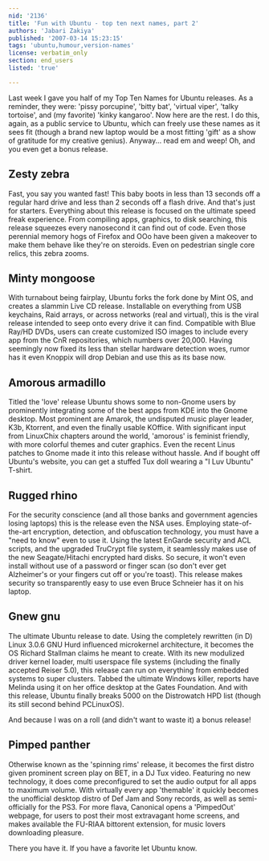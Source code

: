 ```yaml
---
nid: '2136'
title: 'Fun with Ubuntu - top ten next names, part 2'
authors: 'Jabari Zakiya'
published: '2007-03-14 15:23:15'
tags: 'ubuntu,humour,version-names'
license: verbatim_only
section: end_users
listed: 'true'

---
```

Last week I gave you half of my Top Ten Names for Ubuntu releases. As a reminder, they were: 'pissy porcupine', 'bitty bat', 'virtual viper', 'talky tortoise', and (my favorite) 'kinky kangaroo'. Now here are the rest. I do this, again, as a public service to Ubuntu, which can freely use these names as it sees fit (though a brand new laptop would be a most fitting 'gift' as a show of gratitude for my creative genius). Anyway... read em and weep! Oh, and you even get a bonus release.


## Zesty zebra

Fast, you say you wanted fast! This baby boots in less than 13 seconds off a regular hard drive and less than 2 seconds off a flash drive. And that's just for starters. Everything about this release is focused on the ultimate speed freak experience.  From compiling apps, graphics, to disk searching, this release squeezes every nanosecond it can find out of code. Even those perennial memory hogs of Firefox and OOo have been given a makeover to make them behave like they're on steroids. Even on pedestrian single core relics, this zebra zooms.


## Minty mongoose

With turnabout being fairplay, Ubuntu forks the fork done by Mint OS, and creates a slammin Live CD release. Installable on everything from USB keychains, Raid arrays, or across networks (real and virtual), this is the viral release intended to seep onto every drive it can find. Compatible with Blue Ray/HD DVDs, users can create customized ISO images to include every app from the CnR repositories, which numbers over 20,000.  Having seemingly now fixed its less than stellar hardware detection woes, rumor has it even Knoppix will drop Debian and use this as its base now.


## Amorous armadillo

Titled the 'love' release Ubuntu shows some to non-Gnome users by prominently integrating some of the best apps from KDE into the Gnome desktop. Most prominent are Amarok, the undisputed music player leader, K3b, Ktorrent, and even the finally usable KOffice. With significant input from LinuxChix chapters around the world, 'amorous' is feminist friendly, with more colorful themes and cuter graphics. Even the recent Linus patches to Gnome made it into this release without hassle. And if bought off Ubuntu's website, you can get a stuffed Tux doll wearing a "I Luv Ubuntu" T-shirt.


## Rugged rhino

For the security conscience (and all those banks and government agencies losing laptops) this is the release even the NSA uses. Employing state-of-the-art encryption, detection, and obfuscation technology, you must have a "need to know" even to use it. Using the latest EnGarde security and ACL scripts, and the upgraded TruCrypt file system, it seamlessly makes use of the new Seagate/Hitachi encrypted hard disks. So secure, it won't even install without use of a password or finger scan (so don't ever get Alzheimer's or your fingers cut off or you're toast). This release makes security so transparently easy to use even Bruce Schneier has it on his laptop.


## Gnew gnu

The ultimate Ubuntu release to date. Using the completely rewritten (in D) Linux 3.0.6 GNU Hurd influenced microkernel architecture, it becomes the OS Richard Stallman claims he meant to create. With its new modulized driver kernel loader, multi userspace file systems (including the finally accepted Reiser 5.0), this release can run on everything from embedded systems to super clusters. Tabbed the ultimate Windows killer, reports have Melinda using it on her office desktop at the Gates Foundation. And with this release, Ubuntu finally breaks 5000 on the Distrowatch HPD list (though its still second behind PCLinuxOS).

And because I was on a roll (and didn't want to waste it) a bonus release!


## Pimped panther

Otherwise known as the 'spinning rims' release, it becomes the first distro given prominent screen play on BET, in a DJ Tux video. Featuring no new technology, it does come preconfigured to set the audio output for all apps to maximum volume. With virtually every app 'themable' it quickly becomes the unofficial desktop distro of Def Jam and Sony records, as well as semi-officially for the PS3. For more flava, Canonical opens a 'PimpedOut' webpage, for users to post their most extravagant home screens, and makes available the FU-RIAA bittorent extension, for music lovers downloading pleasure.

There you have it. If you have a favorite let Ubuntu know.

